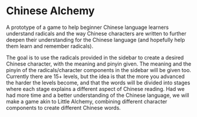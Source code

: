 <b><h1>Chinese Alchemy</b></h1>

A prototype of a game to help beginner Chinese language learners understand radicals and the way Chinese characters are written to further deepen their understanding for the Chinese language
(and hopefully help them learn and remember radicals). 

The goal is to use the radicals provided in the sidebar to create a desired Chinese character, with the meaning and pinyin given. The meaning and the pinyin of the radicals/character 
components in the sidebar will be given too. Currently there are 15+ levels, but the idea is that the more you advanced the harder the levels become, and that the words will be 
divided into stages where each stage explains a different aspect of Chinese reading. Had we had more time and a better understanding of the Chinese language, we will make a game akin to 
Little Alchemy, combining different character components to create different Chinese words. 
